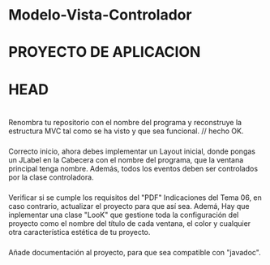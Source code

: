 # Modelo-Vista-Controlador
# 
# 
# PROYECTO DE APLICACION
# 
# 
# HEAD
# 
# 
###
Renombra tu repositorio con el nombre del programa y reconstruye la estructura MVC
tal como se ha visto y que sea funcional.     // hecho OK.
###
Correcto inicio, ahora debes implementar un Layout inicial, donde pongas un JLabel en la Cabecera con el nombre del programa, que la ventana principal tenga nombre.
Además, todos los eventos deben ser controlados por la clase controladora.
###

Verificar si se cumple los requisitos del "PDF" Indicaciones del Tema 06,
en caso contrario, actualizar el proyecto para que así sea.
Ademá, Hay que inplementar una clase "LooK" que gestione toda la configuración del proyecto 
como el nombre del título de cada ventana, el color y cualquier otra característica
estética de tu proyecto.
###

Añade documentación al proyecto,
para que sea compatible con "javadoc".
###
